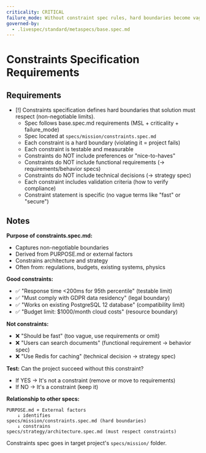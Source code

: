 ```yaml
---
criticality: CRITICAL
failure_mode: Without constraint spec rules, hard boundaries become vague requirements or mix with preferences
governed-by:
  - .livespec/standard/metaspecs/base.spec.md
---
```


# Constraints Specification Requirements

## Requirements
- [!] Constraints specification defines hard boundaries that solution must respect (non-negotiable limits).
  - Spec follows base.spec.md requirements (MSL + criticality + failure_mode)
  - Spec located at `specs/mission/constraints.spec.md`
  - Each constraint is a hard boundary (violating it = project fails)
  - Each constraint is testable and measurable
  - Constraints do NOT include preferences or "nice-to-haves"
  - Constraints do NOT include functional requirements (→ requirements/behavior specs)
  - Constraints do NOT include technical decisions (→ strategy spec)
  - Each constraint includes validation criteria (how to verify compliance)
  - Constraint statement is specific (no vague terms like "fast" or "secure")

## Notes

**Purpose of constraints.spec.md:**
- Captures non-negotiable boundaries
- Derived from PURPOSE.md or external factors
- Constrains architecture and strategy
- Often from: regulations, budgets, existing systems, physics

**Good constraints:**
- ✅ "Response time <200ms for 95th percentile" (testable limit)
- ✅ "Must comply with GDPR data residency" (legal boundary)
- ✅ "Works on existing PostgreSQL 12 database" (compatibility limit)
- ✅ "Budget limit: $1000/month cloud costs" (resource boundary)

**Not constraints:**
- ❌ "Should be fast" (too vague, use requirements or omit)
- ❌ "Users can search documents" (functional requirement → behavior spec)
- ❌ "Use Redis for caching" (technical decision → strategy spec)

**Test:** Can the project succeed without this constraint?
- If YES → It's not a constraint (remove or move to requirements)
- If NO → It's a constraint (keep it)

**Relationship to other specs:**
```
PURPOSE.md + External factors
    ↓ identifies
specs/mission/constraints.spec.md (hard boundaries)
    ↓ constrains
specs/strategy/architecture.spec.md (must respect constraints)
```

Constraints spec goes in target project's `specs/mission/` folder.
